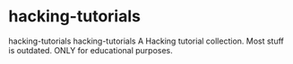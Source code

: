 # hacking-tutorials
hacking-tutorials hacking-tutorials  A Hacking tutorial collection. Most stuff is outdated. ONLY for educational purposes.
